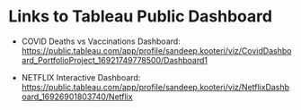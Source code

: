 # Links to Tableau Public Dashboard

- COVID Deaths vs Vaccinations Dashboard:
  https://public.tableau.com/app/profile/sandeep.kooteri/viz/CovidDashboard_PortfolioProject_16921749778500/Dashboard1

- NETFLIX Interactive Dashboard:
  https://public.tableau.com/app/profile/sandeep.kooteri/viz/NetflixDashboard_16926901803740/Netflix
